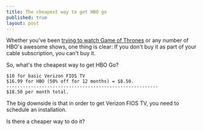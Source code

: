 ```yaml
---
title: The cheapest way to get HBO go
published: true
layout: post
---
```


Whether you've been [trying to watch Game of Thrones](http://theoatmeal.com/comics/game_of_thrones) or any number of HBO's awesome shows, one thing is clear: If you don't buy it as part of your cable subscription, you can't buy it.

So, what's the cheapest way to get HBO Go?

    $10 for basic Verizon FIOS TV
    $16.99 for HBO (50% off for 12 months) = $8.50.
    --------------------------------------------------------
    $18.50 per month total.

The big downside is that in order to get Verizon FIOS TV, you need to schedule an installation.

Is there a cheaper way to do it? 